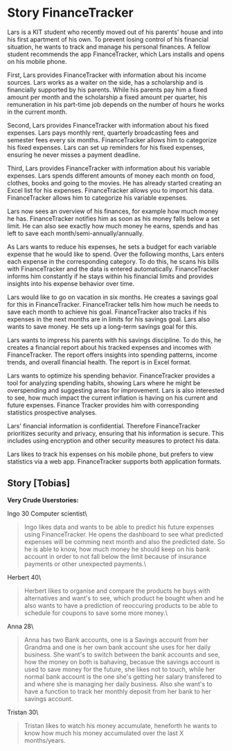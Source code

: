 # Story FinanceTracker

Lars is a KIT student who recently moved out of his parents' house and into his first apartment of his own.
To prevent losing control of his financial situation, he wants to track and manage his personal finances.
A fellow student recommends the app FinanceTracker, which Lars installs and opens on his mobile phone.

First, Lars provides FinanceTracker with information about his income sources.
Lars works as a waiter on the side, has a scholarship and is financially supported by his parents.
While his parents pay him a fixed amount per month and the scholarship a fixed amount per quarter, his remuneration in his part-time job depends on the number of hours he works in the current month.

Second, Lars provides FinanceTracker with information about his fixed expenses.
Lars pays monthly rent, quarterly broadcasting fees and semester fees every six months.
FinanceTracker allows him to categorize his fixed expenses.
Lars can set up reminders for his fixed expenses, ensuring he never misses a payment deadline.

Third, Lars provides FinanceTracker with information about his variable expenses.
Lars spends different amounts of money each month on food, clothes, books and going to the movies.
He has already started creating an Excel list for his expenses.
FinanceTracker allows you to import his data.
FinanceTracker allows him to categorize his variable expenses.

Lars now sees an overview of his finances, for example how much money he has.
FinanceTracker notifies him as soon as his money falls below a set limit.
He can also see exactly how much money he earns, spends and has left to save each month/semi-annually/annually.

As Lars wants to reduce his expenses, he sets a budget for each variable expense that he would like to spend.
Over the following months, Lars enters each expense in the corresponding category.
To do this, he scans his bills with FinanceTracker and the data is entered automatically.
FinanceTracker informs him constantly if he stays within his financial limits and provides insights into his expense behavior over time.

Lars would like to go on vacation in six months.
He creates a savings goal for this in FinanceTracker.
FinanceTracker tells him how much he needs to save each month to achieve his goal.
FinanceTracker also tracks if his expenses in the next months are in limits for his savings goal.
Lars also wants to save money.
He sets up a long-term savings goal for this. 

Lars wants to impress his parents with his savings discipline.
To do this, he creates a financial report about his tracked expenses and incomes with FinanceTracker.
The report offers insights into spending patterns, income trends, and overall financial health.
The report is in Excel format.

Lars wants to optimize his spending behavior. 
FinanceTracker provides a tool for analyzing spending habits, showing Lars where he might be overspending and suggesting areas for improvement.
Lars is also interested to see, how much impact the current inflation is having on his current and future expenses.
Finance Tracker provides him with corresponding statistics prospective analyses.

Lars' financial information is confidential.
Therefore FinanceTracker prioritizes security and privacy, ensuring that his information is secure.
This includes using encryption and other security measures to protect his data.

Lars likes to track his expenses on his mobile phone, but prefers to view statistics via a web app. FinanceTracker supports both application formats.


## Story [Tobias]

__Very Crude Userstories:__

Ingo 30 Computer scientist\
> Ingo likes data and wants to be able to predict his future expenses using FinanceTracker. He opens the dashboard to see what predicted expenses will be comming next month and also the predicted date.
So he is able to know, how much money he should keep on his bank account in order to not fall below the limit because of insurance payments or other unexpected payments.\

Herbert 40\

> Herbert likes to organise and compare the products he buys with alternatives and want's to see, which product he bought when and he also wants to have a prediction of reoccuring products to be able to schedule for coupons to save some more money.\

Anna 28\

> Anna has two Bank accounts, one is a Savings account from her Grandma and one is her own bank account she uses for her daily business. She want's to switch between the bank accounts and see, how the money on both is bahaving, becasue the savings account is used to save money for the future, she likes not to touch, while her normal bank account is the one she's getting her salary transfered to and where she is managing her daily business. Also she want's to have a function to track her monthly deposit from her bank to her savings account.

Tristan 30\
> Tristan likes to watch his money accumulate, heneforth he wants to know how much his money accumulated over the last X months/years.


